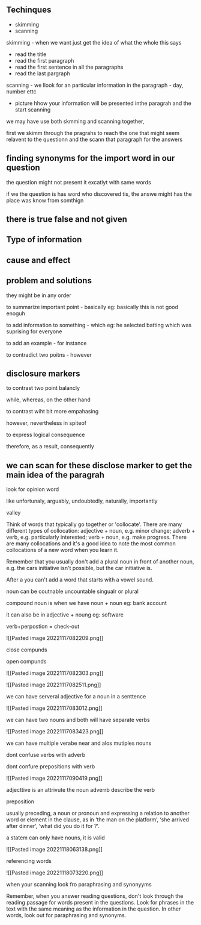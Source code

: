 
## Techinques

- skimming
- scanning

skimming - when we want just get the idea of what the whole this says

- read the title
- read the first paragraph
- read the first sentence in all the paragraphs
- read the last pargraph

scanning - we llook for an particular information in the paragraph - day, number ettc

- picture hhow your information will be presented inthe paragrah and the start scanning

we may have use both skmming and scanning together,

first we skimm through the pragrahs to reach the one that might seem relavent to the questionn and the scann that paragraph for the answers


## finding synonyms for the import word in our question

the question might not present it excatlyt with same words

if we the question is has word who discovered tis, the answe might has the place was know from somthign



## there is true false and not given

## Type of information

## cause and effect
## problem and solutions

they might be in any order

to summarize important point - basically
eg: basically this is not good enoguh

to add information to something - which
eg: he selected batting which was suprising for everyone

to add an example - for instance

to  contradict two poitns - however

## disclosure markers

to contrast two point balancly

while, whereas, on the other hand

to contrast wiht bit more empahasing

however, nevertheless in spiteof

to express logical consequence

therefore, as a result, consequently

## we can scan for these disclose marker to get the main idea of the paragrah


look for opinion word

like unfortunaly, arguably, undoubtedly, naturally, importantly

valley

Think of words that typically go together or 'collocate'. There are many different types of collocation: adjective + noun, e.g. minor change; adverb + verb, e.g. particularly interested; verb + noun, e.g. make progress. There are many collocations and it's a good idea to note the most common collocations of a new word when you learn it.

Remember that you usually don't add a plural noun in front of another noun, e.g. the cars initiative isn't possible, but the car initiative is.

After a you can't add a word that starts with a vowel sound.

noun can be coutnable uncountable singualr or plural

compound noun is when we have noun + noun eg: bank account

it can also be in adjective + noung eg: software

verb+perpostion = check-out

![[Pasted image 20221117082209.png]]


close compunds

open compunds

![[Pasted image 20221117082303.png]]

![[Pasted image 20221117082511.png]]

we can have serveral adjective for a noun in a senttence

![[Pasted image 20221117083012.png]]


we can have two nouns and both will have separate verbs

![[Pasted image 20221117083423.png]]

we can have multiple verabe near and alos mutiples nouns

dont confuse verbs with adverb

dont confure prepositions with verb

![[Pasted image 20221117090419.png]]

adjecttive is an attrivute the noun
adverrb describe the verb

preposition

usually preceding, a noun or pronoun and expressing a relation to another word or element in the clause, as in ‘the man on the platform’, ‘she arrived after dinner’, ‘what did you do it for ?’.

a statem can only have nouns, it is valid

![[Pasted image 20221118063138.png]]


referencing words

![[Pasted image 20221118073220.png]]


when your scanning look fro paraphrasing and synonyyms

Remember, when you answer reading questions, don't look through the reading passage for words present in the questions. Look for phrases in the text with the same meaning as the information in the question. In other words, look out for paraphrasing and synonyms.










